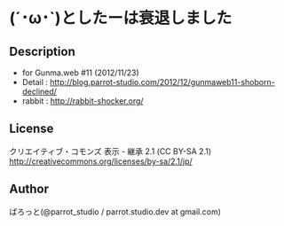 (´･ω･`)としたーは衰退しました
===============
Description
---------------
- for Gunma.web #11 (2012/11/23)
- Detail : http://blog.parrot-studio.com/2012/12/gunmaweb11-shoborn-declined/
- rabbit : http://rabbit-shocker.org/

License
---------------
クリエイティブ・コモンズ 表示 - 継承 2.1 (CC BY-SA 2.1)
http://creativecommons.org/licenses/by-sa/2.1/jp/

Author
---------------
ぱろっと(@parrot_studio / parrot.studio.dev at gmail.com)
